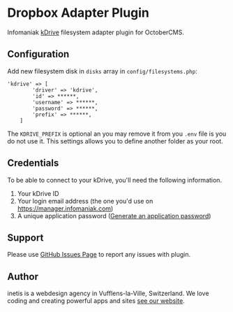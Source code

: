 # Dropbox Adapter Plugin

Infomaniak [kDrive](https://github.com/Infomaniak/laravel-kdrive) filesystem adapter plugin for OctoberCMS.

## Configuration

Add new filesystem disk in `disks` array in `config/filesystems.php`:

```
'kdrive' => [
        'driver' => 'kdrive',
        'id' => ******,
        'username' => ******,
        'password' => ******,
        'prefix' => ******,
    ]
```

The `KDRIVE_PREFIX` is optional an you may remove it from you `.env` file is you do not use it. This settings allows you to define another folder as your root.

## Credentials
To be able to connect to your kDrive, you'll need the following information.

1. Your kDrive ID
2. Your login email address (the one you'd use on https://manager.infomaniak.com)
3. A unique application password ([Generate an application password](https://manager.infomaniak.com/v3/profile/application-password))

## Support

Please use [GitHub Issues Page](https://github.com/mplodowski/dropboxadapter-plugin/issues) to report any issues with plugin.


## Author
inetis is a webdesign agency in Vufflens-la-Ville, Switzerland. We love coding and creating powerful apps and sites  [see our website](https://inetis.ch).


